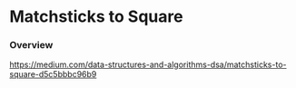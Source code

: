 # Matchsticks to Square

### Overview

https://medium.com/data-structures-and-algorithms-dsa/matchsticks-to-square-d5c5bbbc96b9
